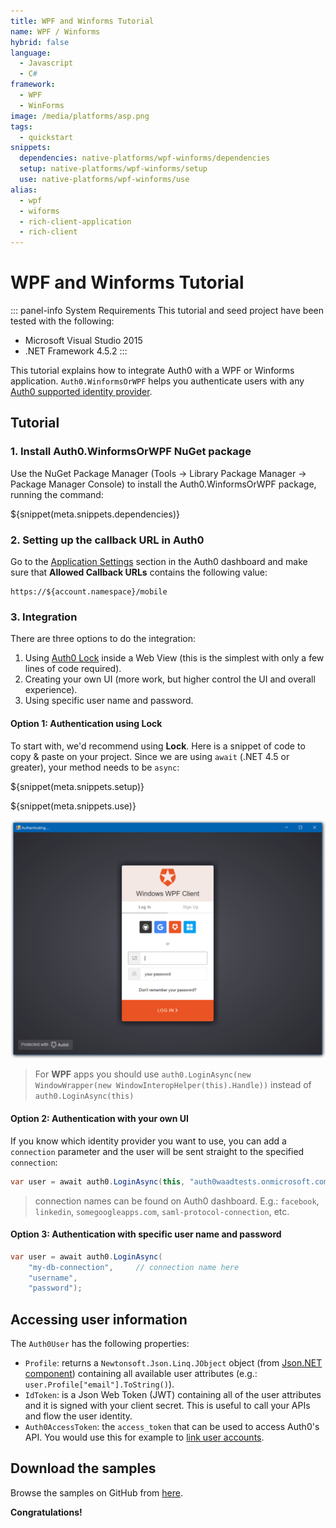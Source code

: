 ```yaml
---
title: WPF and Winforms Tutorial
name: WPF / Winforms
hybrid: false
language:
  - Javascript
  - C#
framework:
  - WPF
  - WinForms
image: /media/platforms/asp.png
tags:
  - quickstart
snippets:
  dependencies: native-platforms/wpf-winforms/dependencies
  setup: native-platforms/wpf-winforms/setup
  use: native-platforms/wpf-winforms/use
alias:
  - wpf
  - wiforms
  - rich-client-application
  - rich-client
---
```


# WPF and Winforms Tutorial

::: panel-info System Requirements
This tutorial and seed project have been tested with the following:
* Microsoft Visual Studio 2015
* .NET Framework 4.5.2
:::

This tutorial explains how to integrate Auth0 with a WPF or Winforms application. `Auth0.WinformsOrWPF` helps you authenticate users with any [Auth0 supported identity provider](/identityproviders).

## Tutorial

### 1. Install Auth0.WinformsOrWPF NuGet package

Use the NuGet Package Manager (Tools -> Library Package Manager -> Package Manager Console) to install the Auth0.WinformsOrWPF package, running the command:

${snippet(meta.snippets.dependencies)}

### 2. Setting up the callback URL in Auth0

<div class="setup-callback">
<p>Go to the <a href="${uiAppSettingsURL}">Application Settings</a> section in the Auth0 dashboard and make sure that <strong>Allowed Callback URLs</strong> contains the following value:</p>

<pre><code>https://${account.namespace}/mobile</pre></code>
</div>

### 3. Integration
There are three options to do the integration:

1. Using [Auth0 Lock](/lock) inside a Web View (this is the simplest with only a few lines of code required).
2. Creating your own UI (more work, but higher control the UI and overall experience).
3. Using specific user name and password.

#### Option 1: Authentication using Lock

To start with, we'd recommend using __Lock__. Here is a snippet of code to copy & paste on your project.
Since we are using `await` (.NET 4.5 or greater), your method needs to be `async`:

${snippet(meta.snippets.setup)}

${snippet(meta.snippets.use)}

![](/media/articles/native-platforms/wpf-winforms/wpf-winforms-step1.png)

> For __WPF__ apps you should use `auth0.LoginAsync(new WindowWrapper(new WindowInteropHelper(this).Handle))` instead of `auth0.LoginAsync(this)`

#### Option 2: Authentication with your own UI

If you know which identity provider you want to use, you can add a `connection` parameter and the user will be sent straight to the specified `connection`:

```cs
var user = await auth0.LoginAsync(this, "auth0waadtests.onmicrosoft.com") // connection name here
```

> connection names can be found on Auth0 dashboard. E.g.: `facebook`, `linkedin`, `somegoogleapps.com`, `saml-protocol-connection`, etc.

#### Option 3: Authentication with specific user name and password

```cs
var user = await auth0.LoginAsync(
	"my-db-connection", 	// connection name here
	"username",
	"password");
```

## Accessing user information

The `Auth0User` has the following properties:

* `Profile`: returns a `Newtonsoft.Json.Linq.JObject` object (from [Json.NET component](http://components.xamarin.com/view/json.net/)) containing all available user attributes (e.g.: `user.Profile["email"].ToString()`).
* `IdToken`: is a Json Web Token (JWT) containing all of the user attributes and it is signed with your client secret. This is useful to call your APIs and flow the user identity.
* `Auth0AccessToken`: the `access_token` that can be used to access Auth0's API. You would use this for example to [link user accounts](/link-accounts).

## Download the samples

Browse the samples on GitHub from [here](https://github.com/auth0/Auth0.WinformsWPF/tree/master/samples).

**Congratulations!**

